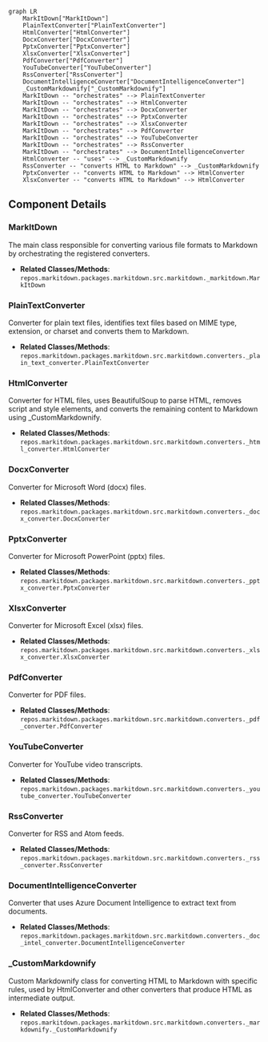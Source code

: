 ```mermaid
graph LR
    MarkItDown["MarkItDown"]
    PlainTextConverter["PlainTextConverter"]
    HtmlConverter["HtmlConverter"]
    DocxConverter["DocxConverter"]
    PptxConverter["PptxConverter"]
    XlsxConverter["XlsxConverter"]
    PdfConverter["PdfConverter"]
    YouTubeConverter["YouTubeConverter"]
    RssConverter["RssConverter"]
    DocumentIntelligenceConverter["DocumentIntelligenceConverter"]
    _CustomMarkdownify["_CustomMarkdownify"]
    MarkItDown -- "orchestrates" --> PlainTextConverter
    MarkItDown -- "orchestrates" --> HtmlConverter
    MarkItDown -- "orchestrates" --> DocxConverter
    MarkItDown -- "orchestrates" --> PptxConverter
    MarkItDown -- "orchestrates" --> XlsxConverter
    MarkItDown -- "orchestrates" --> PdfConverter
    MarkItDown -- "orchestrates" --> YouTubeConverter
    MarkItDown -- "orchestrates" --> RssConverter
    MarkItDown -- "orchestrates" --> DocumentIntelligenceConverter
    HtmlConverter -- "uses" --> _CustomMarkdownify
    RssConverter -- "converts HTML to Markdown" --> _CustomMarkdownify
    PptxConverter -- "converts HTML to Markdown" --> HtmlConverter
    XlsxConverter -- "converts HTML to Markdown" --> HtmlConverter
```

## Component Details

### MarkItDown
The main class responsible for converting various file formats to Markdown by orchestrating the registered converters.
- **Related Classes/Methods**: `repos.markitdown.packages.markitdown.src.markitdown._markitdown.MarkItDown`

### PlainTextConverter
Converter for plain text files, identifies text files based on MIME type, extension, or charset and converts them to Markdown.
- **Related Classes/Methods**: `repos.markitdown.packages.markitdown.src.markitdown.converters._plain_text_converter.PlainTextConverter`

### HtmlConverter
Converter for HTML files, uses BeautifulSoup to parse HTML, removes script and style elements, and converts the remaining content to Markdown using _CustomMarkdownify.
- **Related Classes/Methods**: `repos.markitdown.packages.markitdown.src.markitdown.converters._html_converter.HtmlConverter`

### DocxConverter
Converter for Microsoft Word (docx) files.
- **Related Classes/Methods**: `repos.markitdown.packages.markitdown.src.markitdown.converters._docx_converter.DocxConverter`

### PptxConverter
Converter for Microsoft PowerPoint (pptx) files.
- **Related Classes/Methods**: `repos.markitdown.packages.markitdown.src.markitdown.converters._pptx_converter.PptxConverter`

### XlsxConverter
Converter for Microsoft Excel (xlsx) files.
- **Related Classes/Methods**: `repos.markitdown.packages.markitdown.src.markitdown.converters._xlsx_converter.XlsxConverter`

### PdfConverter
Converter for PDF files.
- **Related Classes/Methods**: `repos.markitdown.packages.markitdown.src.markitdown.converters._pdf_converter.PdfConverter`

### YouTubeConverter
Converter for YouTube video transcripts.
- **Related Classes/Methods**: `repos.markitdown.packages.markitdown.src.markitdown.converters._youtube_converter.YouTubeConverter`

### RssConverter
Converter for RSS and Atom feeds.
- **Related Classes/Methods**: `repos.markitdown.packages.markitdown.src.markitdown.converters._rss_converter.RssConverter`

### DocumentIntelligenceConverter
Converter that uses Azure Document Intelligence to extract text from documents.
- **Related Classes/Methods**: `repos.markitdown.packages.markitdown.src.markitdown.converters._doc_intel_converter.DocumentIntelligenceConverter`

### _CustomMarkdownify
Custom Markdownify class for converting HTML to Markdown with specific rules, used by HtmlConverter and other converters that produce HTML as intermediate output.
- **Related Classes/Methods**: `repos.markitdown.packages.markitdown.src.markitdown.converters._markdownify._CustomMarkdownify`
